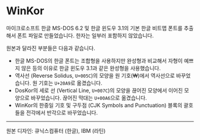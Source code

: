 # WinKor

마이크로소프트 한글 MS-DOS 6.2 및 한글 윈도우 3.1의 기본 한글 비트맵 폰트를 추출해서 폰트 파일로 만들었습니다. 한자는 일부러 포함하지 않았습니다.

원본과 달라진 부분들은 다음과 같습니다.

- 한글 MS-DOS의 한글 폰트는 조합형을 사용하지만 완성형과 비교해서 자형이 예쁘지 않은 등의 이유로 한글 윈도우 3.1과 같은 완성형을 사용했습니다.
- 역사선 (Reverse Solidus, `U+005C`)의 모양을 원 기호(₩)에서 역사선으로 바꾸었습니다. 원 기호는 `U+20A9`로 옮겼습니다.
- DosKor의 세로 선 (Vertical Line, `U+007C`)의 모양을 끊어진 모양에서 이어진 모양으로 바꾸었습니다. 끊어진 막대는 `U+00A6`으로 옮겼습니다.
- WinKor의 한중일 기호 및 구두점 (CJK Symbols and Punctuation) 블록의 괄호들을 전각에서 반각으로 바꾸었습니다.


---

원본 디자인: 큐닉스컴퓨터 (한글), IBM (라틴)
